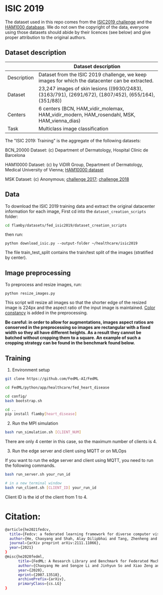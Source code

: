 # ISIC 2019

The dataset used in this repo comes from the [ISIC2019 challenge](https://challenge.isic-archive.com/landing/2019/) and the [HAM1000 database](https://dataverse.harvard.edu/dataset.xhtml?persistentId=doi:10.7910/DVN/DBW86T).
We do not own the copyright of the data, everyone using those datasets should abide by their licences (see below) and give proper attribution to the original authors.

## Dataset description

|             | Dataset description                                                                                  |
| ----------- | ---------------------------------------------------------------------------------------------------- |
| Description | Dataset from the ISIC 2019 challenge, we keep images for which the datacenter can be extracted.      |
| Dataset     | 23,247 images of skin lesions ((9930/2483), (3163/791), (2691/672), (1807/452), (655/164), (351/88)) |
| Centers     | 6 centers (BCN, HAM_vidir_molemax, HAM_vidir_modern, HAM_rosendahl, MSK, HAM_vienna_dias)            |
| Task        | Multiclass image classification                                                                      |

The "ISIC 2019: Training" is the aggregate of the following datasets:

BCN_20000 Dataset: (c) Department of Dermatology, Hospital Clínic de Barcelona

HAM10000 Dataset: (c) by ViDIR Group, Department of Dermatology, Medical University of Vienna; [HAM10000 dataset](https://doi.org/10.1038/sdata.2018.161)

MSK Dataset: (c) Anonymous; [challenge 2017](https://arxiv.org/abs/1710.05006); [challenge 2018](https://arxiv.org/abs/1902.03368)

## Data

To download the ISIC 2019 training data and extract the original datacenter information for each image,
First cd into the `dataset_creation_scripts` folder:

```bash
cd flamby/datasets/fed_isic2019/dataset_creation_scripts
```

then run:

```
python download_isic.py --output-folder ~/healthcare/isic2019
```

The file train_test_split contains the train/test split of the images (stratified by center).

## Image preprocessing

To preprocess and resize images, run:

```
python resize_images.py
```

This script will resize all images so that the shorter edge of the resized image is 224px and the aspect ratio of the input image is maintained.
[Color constancy](https://en.wikipedia.org/wiki/Color_constancy) is added in the preprocessing.

**Be careful: in order to allow for augmentations, images aspect ratios are conserved in the preprocessing so images are rectangular with a fixed width so they all have different heights. As a result they cannot be batched without cropping them to a square. An example of such a cropping strategy can be found in the benchmark found below.**

## Training

1. Environment setup

```bash
git clone https://github.com/FedML-AI/FedML

cd FedML/python/app/healthcare/fed_heart_disease

cd config/
bash bootstrap.sh

cd ..
pip install flamby[heart_disease]
```

2. Run the MPI simulation

```bash
bash run_simulation.sh [CLIENT_NUM]
```

There are only 4 center in this case, so the maximum number of clients is 4.

3. Run the edge server and client using MQTT or on MLOps

If you want to run the edge server and client using MQTT, you need to run the following commands.

```bash
bash run_server.sh your_run_id

# in a new terminal window
bash run_client.sh [CLIENT_ID] your_run_id
```

Client ID is the id of the client from 1 to 4.

# Citation:

```bash
@article{he2021fedcv,
  title={Fedcv: a federated learning framework for diverse computer vision tasks},
  author={He, Chaoyang and Shah, Alay Dilipbhai and Tang, Zhenheng and Sivashunmugam, Di Fan1Adarshan Naiynar and Bhogaraju, Keerti and Shimpi, Mita and Shen, Li and Chu, Xiaowen and Soltanolkotabi, Mahdi and Avestimehr, Salman},
  journal={arXiv preprint arXiv:2111.11066},
  year={2021}
}
@misc{he2020fedml,
      title={FedML: A Research Library and Benchmark for Federated Machine Learning},
      author={Chaoyang He and Songze Li and Jinhyun So and Xiao Zeng and Mi Zhang and Hongyi Wang and Xiaoyang Wang and Praneeth Vepakomma and Abhishek Singh and Hang Qiu and Xinghua Zhu and Jianzong Wang and Li Shen and Peilin Zhao and Yan Kang and Yang Liu and Ramesh Raskar and Qiang Yang and Murali Annavaram and Salman Avestimehr},
      year={2020},
      eprint={2007.13518},
      archivePrefix={arXiv},
      primaryClass={cs.LG}
}
```
